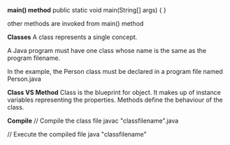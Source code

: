 **main() method**
public static void main(String[] args) { }

other methods are invoked from main() method

**Classes**
A class represents a single concept.

A Java program must have one class whose name is the same as the program filename.

In the example, the Person class must be declared in a program file named Person.java

**Class VS Method**
Class is the blueprint for object. It makes up of instance variables representing the properties. 
Methods define the behaviour of the class.

**Compile**
// Compile the class file
javac "classfilename".java

// Execute the compiled file
java "classfilename"

